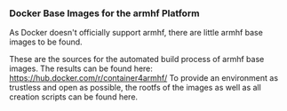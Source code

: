 ### Docker Base Images for the armhf Platform

As Docker doesn't officially support armhf, there are little armhf base images to be found.

These are the sources for the automated build process of armhf base images. The results can be found here: https://hub.docker.com/r/container4armhf/
To provide an environment as trustless and open as possible, the rootfs of the images as well as all creation scripts can be found here. 
